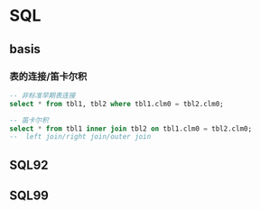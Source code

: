 # SQL

## basis

### 表的连接/笛卡尔积
```sql
-- 非标准早期表连接
select * from tbl1, tbl2 where tbl1.clm0 = tbl2.clm0;

-- 笛卡尔积
select * from tbl1 inner join tbl2 on tbl1.clm0 = tbl2.clm0;
--  left join/right join/outer join
```

## SQL92


## SQL99